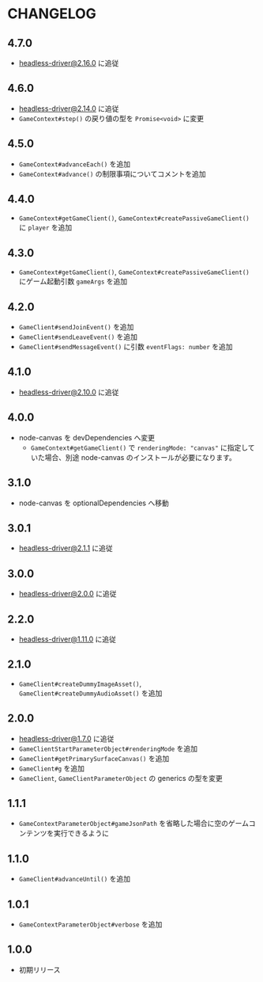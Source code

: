 # CHANGELOG

## 4.7.0
* headless-driver@2.16.0 に追従

## 4.6.0
* headless-driver@2.14.0 に追従
* `GameContext#step()` の戻り値の型を `Promise<void>` に変更

## 4.5.0
* `GameContext#advanceEach()` を追加
* `GameContext#advance()` の制限事項についてコメントを追加

## 4.4.0
* `GameContext#getGameClient()`, `GameContext#createPassiveGameClient()` に `player` を追加

## 4.3.0
* `GameContext#getGameClient()`, `GameContext#createPassiveGameClient()` にゲーム起動引数 `gameArgs` を追加

## 4.2.0
* `GameClient#sendJoinEvent()` を追加
* `GameClient#sendLeaveEvent()` を追加
* `GameClient#sendMessageEvent()` に引数 `eventFlags: number` を追加

## 4.1.0
* headless-driver@2.10.0 に追従

## 4.0.0
* node-canvas を devDependencies へ変更
  * `GameContext#getGameClient()` で `renderingMode: "canvas"` に指定していた場合、別途 node-canvas のインストールが必要になります。

## 3.1.0
* node-canvas を optionalDependencies へ移動

## 3.0.1
* headless-driver@2.1.1 に追従

## 3.0.0
* headless-driver@2.0.0 に追従

## 2.2.0
* headless-driver@1.11.0 に追従

## 2.1.0
* `GameClient#createDummyImageAsset()`, `GameClient#createDummyAudioAsset()` を追加

## 2.0.0
* headless-driver@1.7.0 に追従
* `GameClientStartParameterObject#renderingMode` を追加
* `GameClient#getPrimarySurfaceCanvas()` を追加
* `GameClient#g` を追加
* `GameClient`, `GameClientParameterObject` の generics の型を変更

## 1.1.1
* `GameContextParameterObject#gameJsonPath` を省略した場合に空のゲームコンテンツを実行できるように

## 1.1.0
* `GameClient#advanceUntil()` を追加

## 1.0.1
* `GameContextParameterObject#verbose` を追加

## 1.0.0
* 初期リリース
